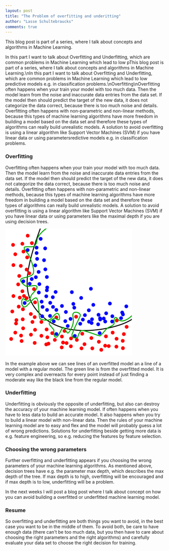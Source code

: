```yaml
---
layout: post
title: "The Problem of overfitting and underitting"
author: "Lasse Schultebraucks"
comments: true
---
```


This blog post is part of a series, where I talk about concepts and algorithms in Machine Learning.

In this part I want to talk about Overfitting and Underfitting, which are common problems in Machine Learning which lead to low pThis blog post is part of a series, where I talk about concepts and algorithms in Machine Learning.\nIn this part I want to talk about Overfitting and Underfitting, which are common problems in Machine Learning which lead to low predictive models e.g. in classification problems.\nOverfitting\nOverfitting often happens when your train your model with too much data. Then the model learn from the noise and inaccurate data entries from the data set. If the model then should predict the target of the new data, it does not categorize the data correct, because there is too much noise and details. Overfitting often happens with non-parametric and non-linear methods, because this types of machine learning algorithms have more freedom in building a model based on the data set and therefore these types of algorithms can really build unrealistic models. A solution to avoid overfitting is using a linear algorithm like Support Vector Machines (SVM) if you have linear data or using parametersredictive models e.g. in classification problems.

### Overfitting

Overfitting often happens when your train your model with too much data. Then the model learn from the noise and inaccurate data entries from the data set. If the model then should predict the target of the new data, it does not categorize the data correct, because there is too much noise and details. Overfitting often happens with non-parametric and non-linear methods, because this types of machine learning algorithms have more freedom in building a model based on the data set and therefore these types of algorithms can really build unrealistic models. A solution to avoid overfitting is using a linear algorithm like Support Vector Machines (SVM) if you have linear data or using parameters like the maximal depth if you are using decision trees.

<img src="/assets/2000px-Overfitting.svg.png" width="400px" height="400px">

In the example above we can see lines of an overfitted model an a line of a model with a regular model. The green line is from the overfitted model. It is very complex and overreacts for every point instead of just finding a moderate way like the black line from the regular model.

### Underfitting

Underfitting is obviously the opposite of underfitting, but also can destroy the accuracy of your machine learning model. If often happens when you have to less data to build an accurate model. It also happens when you try to build a linear model with non-linear data. Then the rules of your machine learning model are to easy and flex and the model will probably guess a lot of wrong predictions. Solutions for underfitting beside getting more data is e.g. feature engineering, so e.g. reducing the features by feature selection.

### Choosing the wrong parameters

Further overfitting and underfitting appears if you choosing the wrong parameters of your machine learning algorithms. As mentioned above, decision trees have e.g. the parameter max depth, which describes the max depth of the tree. If max depth is to high, overfitting will be encouraged and if max depth is to low, underfitting will be a problem.

In the next weeks I will post a blog post where I talk about concept on how you can avoid building a overfitted or underfitted machine learning model.

### Resume

So overfitting and underfitting are both things you want to avoid, in the best case you want to be in the middle of them. To avoid both, be care to have enough data (there can't be too much data, but you then have to care about choosing the right parameters and the right algorithms) and carefully evaluate your data set to choose the right decision for training.